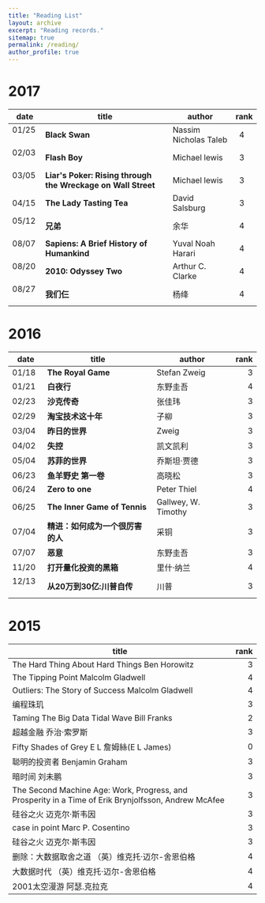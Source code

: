 ```yaml
---
title: "Reading List"
layout: archive
excerpt: "Reading records."
sitemap: true
permalink: /reading/
author_profile: true
---
```


# 2017

|date    |title             |author      |rank |
|--------|------------------|------------|----:|
|01/25   |**Black Swan**|Nassim Nicholas Taleb|4     |
|02/03   |**Flash Boy**|Michael lewis|3     |
|03/05   |**Liar's Poker: Rising through the Wreckage on Wall Street**|Michael lewis|3     |
|04/15   |**The Lady Tasting Tea**|David Salsburg|3     |
|05/12   |**兄弟**|余华|4     |
|08/07   |**Sapiens: A Brief History of Humankind**|Yuval Noah Harari|4     |
|08/20   |**2010: Odyssey Two**|Arthur C. Clarke|4     |
|08/27   |**我们仨**|杨绛|4     |


# 2016

|date    |title             |author      |rank |
|--------|------------------|------------|----:|
|01/18   |**The Royal Game**|Stefan Zweig|3    |
|01/21   |**白夜行**        |东野圭吾    |4    |
|02/23   |**沙克传奇**      |张佳玮      |3    |
|02/29   |**淘宝技术这十年**|子柳        |3    |
|03/04   |**昨日的世界**    |Zweig       |3    |
|04/02   |**失控**        |凯文凯利       |3    |
|05/04   |**苏菲的世界**        |乔斯坦·贾德       |3    |
|06/23   |**鱼羊野史 第一卷**        |高晓松       |3    |
|06/24   |**Zero to one**        |Peter Thiel       |4    |
|06/25   |**The Inner Game of Tennis**        |Gallwey, W. Timothy       |3    |
|07/04   |**精进：如何成为一个很厉害的人**        |采铜       |3    |
|07/07   |**恶意**        |东野圭吾       |3    |
|11/20   |**打开量化投资的黑箱**        |里什·纳兰       |4    |
|12/13   |**从20万到30亿:川普自传**        |川普       |3|

# 2015

|title    |rank              |
|--------|------------------:|
|The Hard Thing About Hard Things Ben Horowitz   |3|
|The Tipping Point Malcolm Gladwell   |4        |
|Outliers: The Story of Success Malcolm Gladwell   |4      |
|编程珠玑   |3|
|Taming The Big Data Tidal Wave Bill Franks   |2    |
|超越金融 乔治·索罗斯   |3        |
|Fifty Shades of Grey E L 詹姆絲(E L James)  |0       |
|聪明的投资者 Benjamin Graham   |3       |
|暗时间 刘未鹏   |3        |
|The Second Machine Age: Work, Progress, and Prosperity in a Time of Erik Brynjolfsson, Andrew McAfee   |3|
|硅谷之火 迈克尔·斯韦因   |3        |
|case in point Marc P. Cosentino   |3        |
|硅谷之火 迈克尔·斯韦因   |3        |
|删除：大数据取舍之道 （英）维克托·迈尔-舍恩伯格   |4        |
|大数据时代 （英）维克托·迈尔-舍恩伯格   |4        |
|2001太空漫游 阿瑟.克拉克   |4        |

















